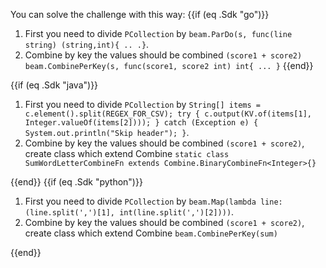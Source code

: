 <!--
Licensed under the Apache License, Version 2.0 (the "License");
you may not use this file except in compliance with the License.
You may obtain a copy of the License at
http://www.apache.org/licenses/LICENSE-2.0
Unless required by applicable law or agreed to in writing, software
distributed under the License is distributed on an "AS IS" BASIS,
WITHOUT WARRANTIES OR CONDITIONS OF ANY KIND, either express or implied.
See the License for the specific language governing permissions and
limitations under the License.
-->
You can solve the challenge with this way:
{{if (eq .Sdk "go")}}
1. First you need to divide `PCollection` by `beam.ParDo(s, func(line string) (string,int){ .. .}`.
2. Combine by key the values should be combined `(score1 + score2)` `beam.CombinePerKey(s, func(score1, score2 int) int{ ... }`
{{end}}

{{if (eq .Sdk "java")}}
1. First you need to divide `PCollection` by `String[] items = c.element().split(REGEX_FOR_CSV);
   try { c.output(KV.of(items[1], Integer.valueOf(items[2]))); } catch (Exception e) {
   System.out.println("Skip header"); }`.
2. Combine by key the values should be combined `(score1 + score2)`, create class which extend Combine `static class SumWordLetterCombineFn extends Combine.BinaryCombineFn<Integer>{}`

{{end}}
{{if (eq .Sdk "python")}}
1. First you need to divide `PCollection` by `beam.Map(lambda line: (line.split(',')[1], int(line.split(',')[2])))`.
2. Combine by key the values should be combined `(score1 + score2)`, create class which extend Combine `beam.CombinePerKey(sum)`

{{end}}

